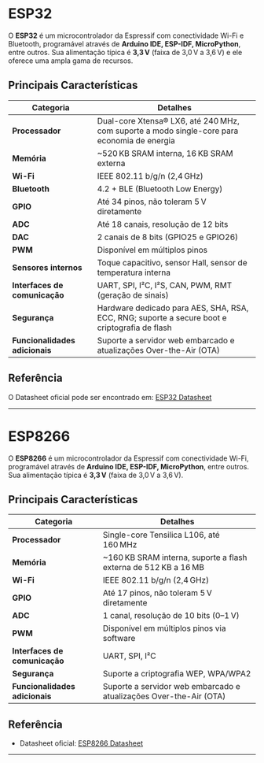 # ESP32

O **ESP32** é um microcontrolador da Espressif com conectividade Wi-Fi e Bluetooth, programável através de **Arduino IDE, ESP-IDF, MicroPython**, entre outros. Sua alimentação típica é **3,3 V** (faixa de 3,0 V a 3,6 V) e ele oferece uma ampla gama de recursos.

## Principais Características

| Categoria                | Detalhes |
|---------------------------|----------|
| **Processador**           | Dual-core Xtensa® LX6, até 240 MHz, com suporte a modo single-core para economia de energia |
| **Memória**               | ~520 KB SRAM interna, 16 KB SRAM externa |
| **Wi-Fi**                 | IEEE 802.11 b/g/n (2,4 GHz) |
| **Bluetooth**             | 4.2 + BLE (Bluetooth Low Energy) |
| **GPIO**                  | Até 34 pinos, não toleram 5 V diretamente |
| **ADC**                   | Até 18 canais, resolução de 12 bits |
| **DAC**                   | 2 canais de 8 bits (GPIO25 e GPIO26) |
| **PWM**                   | Disponível em múltiplos pinos |
| **Sensores internos**     | Toque capacitivo, sensor Hall, sensor de temperatura interna |
| **Interfaces de comunicação** | UART, SPI, I²C, I²S, CAN, PWM, RMT (geração de sinais) |
| **Segurança**             | Hardware dedicado para AES, SHA, RSA, ECC, RNG; suporte a secure boot e criptografia de flash |
| **Funcionalidades adicionais** | Suporte a servidor web embarcado e atualizações Over-the-Air (OTA) |

## Referência

O Datasheet oficial pode ser encontrado em: [ESP32 Datasheet](https://www.espressif.com/sites/default/files/documentation/esp32_datasheet_en.pdf)

---

# ESP8266

O **ESP8266** é um microcontrolador da Espressif com conectividade Wi-Fi, programável através de **Arduino IDE, ESP-IDF, MicroPython**, entre outros. Sua alimentação típica é **3,3 V** (faixa de 3,0 V a 3,6 V).

## Principais Características

| Categoria                | Detalhes |
|---------------------------|----------|
| **Processador**           | Single-core Tensilica L106, até 160 MHz |
| **Memória**               | ~160 KB SRAM interna, suporte a flash externa de 512 KB a 16 MB |
| **Wi-Fi**                 | IEEE 802.11 b/g/n (2,4 GHz) |
| **GPIO**                  | Até 17 pinos, não toleram 5 V diretamente |
| **ADC**                   | 1 canal, resolução de 10 bits (0–1 V) |
| **PWM**                   | Disponível em múltiplos pinos via software |
| **Interfaces de comunicação** | UART, SPI, I²C |
| **Segurança**             | Suporte a criptografia WEP, WPA/WPA2 |
| **Funcionalidades adicionais** | Suporte a servidor web embarcado e atualizações Over-the-Air (OTA) |

## Referência

- Datasheet oficial: [ESP8266 Datasheet](https://www.espressif.com/sites/default/files/documentation/0a-esp8266ex_datasheet_en.pdf)

---